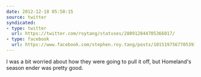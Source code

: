 ```yaml
---
date: 2012-12-18 05:50:15
source: twitter
syndicated:
- type: twitter
  url: https://twitter.com/roytang/statuses/280912844705366017/
- type: facebook
  url: https://www.facebook.com/stephen.roy.tang/posts/10151975677053912
---
```


I was a bit worried about how they were going to pull it off, but Homeland's season ender was pretty good.